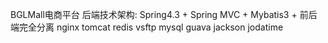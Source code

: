 BGLMall电商平台
后端技术架构:
Spring4.3 + Spring MVC + Mybatis3 + 前后端完全分离
nginx
tomcat
redis
vsftp
mysql
guava
jackson
jodatime

